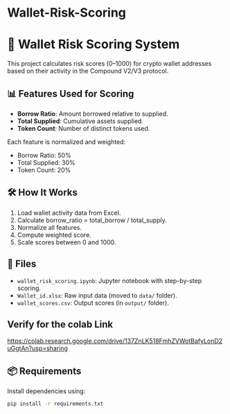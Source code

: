 # Wallet-Risk-Scoring

# 🧮 Wallet Risk Scoring System

This project calculates risk scores (0–1000) for crypto wallet addresses based on their activity in the Compound V2/V3 protocol.

## 📊 Features Used for Scoring

- **Borrow Ratio**: Amount borrowed relative to supplied.
- **Total Supplied**: Cumulative assets supplied.
- **Token Count**: Number of distinct tokens used.

Each feature is normalized and weighted:
- Borrow Ratio: 50%
- Total Supplied: 30%
- Token Count: 20%

## 🛠️ How It Works

1. Load wallet activity data from Excel.
2. Calculate borrow_ratio = total_borrow / total_supply.
3. Normalize all features.
4. Compute weighted score.
5. Scale scores between 0 and 1000.

## 📁 Files

- `wallet_risk_scoring.ipynb`: Jupyter notebook with step-by-step scoring.
- `Wallet_id.xlsx`: Raw input data (moved to `data/` folder).
- `wallet_scores.csv`: Output scores (in `output/` folder).

## Verify for the colab Link 
https://colab.research.google.com/drive/137ZnLK518FmhZVWotBafyLonD2uGgtAn?usp=sharing

## 📦 Requirements

Install dependencies using:

```bash
pip install -r requirements.txt

